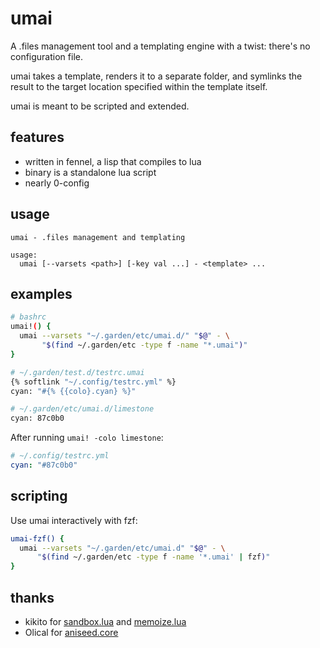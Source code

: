 # umai

A .files management tool and a templating engine with a twist: there's no configuration file.

umai takes a template, renders it to a separate folder, and symlinks the result to the target location specified within the template itself.

umai is meant to be scripted and extended.

## features

- written in fennel, a lisp that compiles to lua
- binary is a standalone lua script
- nearly 0-config

## usage
```
umai - .files management and templating

usage:
  umai [--varsets <path>] [-key val ...] - <template> ...
```

## examples
```bash
# bashrc
umai!() {
  umai --varsets "~/.garden/etc/umai.d/" "$@" - \
       "$(find ~/.garden/etc -type f -name "*.umai")"
}
```
```bash
# ~/.garden/test.d/testrc.umai
{% softlink "~/.config/testrc.yml" %}
cyan: "#{% {{colo}.cyan} %}"
```
```bash
# ~/.garden/etc/umai.d/limestone
cyan: 87c0b0
```
After running `umai! -colo limestone`:
```yaml
# ~/.config/testrc.yml
cyan: "#87c0b0"
```

## scripting
Use umai interactively with fzf:
```bash
umai-fzf() {
  umai --varsets "~/.garden/etc/umai.d" "$@" - \
      "$(find ~/.garden/etc -type f -name '*.umai' | fzf)"
}
```

## thanks
- kikito for [sandbox.lua](https://github.com/kikito/sandbox.lua) and [memoize.lua](https://github.com/kikito/memoize.lua)
- Olical for [aniseed.core](https://github.com/Olical/aniseed)
